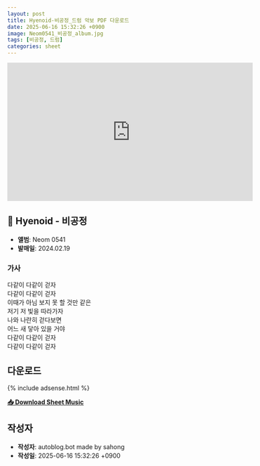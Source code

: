 ```yaml
---
layout: post
title: Hyenoid-비공정_드럼 악보 PDF 다운로드
date: 2025-06-16 15:32:26 +0900
image: Neom0541_비공정_album.jpg
tags: [비공정, 드럼]
categories: sheet
---
```


<iframe width="560" height="315" src="https://www.youtube.com/embed/dx0fzKeGMQY" frameborder="0" allowfullscreen></iframe>

## 🎵 Hyenoid - 비공정

- **앨범**: Neom 0541  
- **발매일**: 2024.02.19  

### 가사
다같이 다같이 걷자  
다같이 다같이 걷자  
이때가 아님 보지 못 할 것만 같은  
저기 저 빛을 따라가자  
나와 나란히 걷다보면  
어느 새 닿아 있을 거야  
다같이 다같이 걷자  
다같이 다같이 걷자  

## 다운로드

{% include adsense.html %}

<p><a href="https://drive.google.com/file/d/1ZsVzcpefh_zZ_VG-nblHT6z62T_GPAuG/view?usp=drive_link" download><strong>📥 Download Sheet Music</strong></a></p>

## 작성자 
- **작성자**: autoblog.bot made by sahong
- **작성일**: 2025-06-16 15:32:26 +0900
